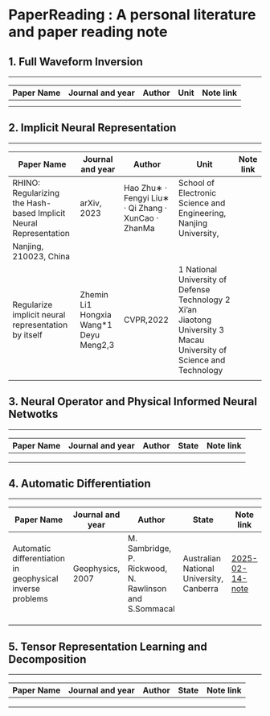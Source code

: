 # PaperReading : A personal literature and paper reading note

## 1. Full Waveform Inversion
---
| Paper Name |  Journal and year  | Author         | Unit  | Note link |
|------------|--------------------|----------------|--------|------------|
|           |               |                 |         |               |
|           |               |                 |         |               |

## 2. Implicit Neural Representation
---

| Paper Name |  Journal and year  | Author         | Unit  | Note link |
|------------|--------------------|----------------|--------|------------|
|  RHINO: Regularizing the Hash-based Implicit Neural Representation  |  arXiv, 2023 |  Hao Zhu∗ · Fengyi Liu∗ · Qi Zhang · XunCao · ZhanMa |School of Electronic Science and Engineering, Nanjing University,
 Nanjing, 210023, China    |         |               
| Regularize implicit neural representation by itself | Zhemin Li1 Hongxia Wang*1 Deyu Meng2,3|CVPR,2022  |1 National University of Defense Technology 2 Xi’an Jiaotong University 3 Macau University of Science and Technology    |              |
|           |               |                 |         |               |

## 3. Neural Operator and Physical Informed Neural Netwotks
---

| Paper Name |  Journal and year  | Author         | State  | Note link |
|------------|--------------------|----------------|--------|------------|
|           |               |                 |         |               |
|           |               |                 |         |               |
|           |               |                 |         |               |

## 4. Automatic Differentiation
---

| Paper Name |  Journal and year  | Author         | State  | Note link |
|------------|--------------------|----------------|--------|------------|
|Automatic differentiation in geophysical inverse problems  | Geophysics, 2007 |M. Sambridge, P. Rickwood, N. Rawlinson and S.Sommacal |Australian National University, Canberra| [2025-02-14-note](https://github.com/RHChen1008/PaperReading/blob/main/notes/Automatic%20Differentiation/Automatic_differentiation_in_geophysical_inverse_problems.md)|
|           |               |                 |         |               |
|           |               |                 |         |               |
|           |               |                 |         |               |

## 5. Tensor Representation Learning and Decomposition
---

| Paper Name |  Journal and year  | Author         | State  | Note link |
|------------|--------------------|----------------|--------|------------|
|           |               |                 |         |               |
|           |               |                 |         |               |
|           |               |                 |         |               |
